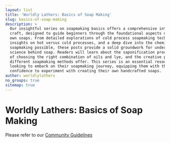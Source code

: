 ```yaml
---
layout: list
title: 'Worldly Lathers: Basics of Soap Making'
slug: basics-of-soap-making
description: >
  Our insightful series on soapmaking basics offers a comprehensive introduction to the
  craft, designed to guide beginners through the foundational aspects of creating their
  own soaps. From detailed explorations of cold process soapmaking techniques to comparative
  insights on hot versus cold processes, and a deep dive into the chemistry that makes
  soapmaking possible, these posts provide a solid groundwork for understanding the art and
  science behind soap. Readers will learn about the saponification process, the importance
  of choosing the right combination of oils and lye, and the creative possibilities that
  different soapmaking methods offer. This series is an essential resource for anyone
  looking to embark on their soapmaking journey, equipping them with the knowledge and
  confidence to experiment with creating their own handcrafted soaps.
author: worldlylathers
no_groups: true
sitemap: true
---
```


# Worldly Lathers: Basics of Soap Making

Please refer to our [Community Guidelines](/community-guidelines)
